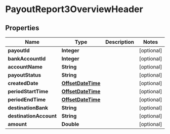 
# PayoutReport3OverviewHeader

## Properties
Name | Type | Description | Notes
------------ | ------------- | ------------- | -------------
**payoutId** | **Integer** |  |  [optional]
**bankAccountId** | **Integer** |  |  [optional]
**accountName** | **String** |  |  [optional]
**payoutStatus** | **String** |  |  [optional]
**createdDate** | [**OffsetDateTime**](OffsetDateTime.md) |  |  [optional]
**periodStartTime** | [**OffsetDateTime**](OffsetDateTime.md) |  |  [optional]
**periodEndTime** | [**OffsetDateTime**](OffsetDateTime.md) |  |  [optional]
**destinationBank** | **String** |  |  [optional]
**destinationAccount** | **String** |  |  [optional]
**amount** | **Double** |  |  [optional]



